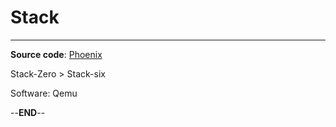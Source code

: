 # Stack 
-----
**Source code**: [Phoenix](https://exploit.education/phoenix/getting-started/)

Stack-Zero > Stack-six

Software: Qemu

--**END**--
